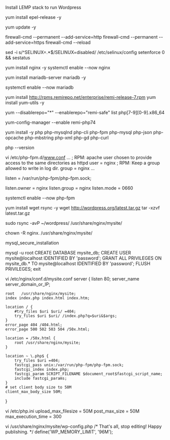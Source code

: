 Install LEMP stack to run Wordpress


yum install epel-release -y

yum update -y

firewall-cmd --permanent --add-service=http
firewall-cmd --permanent --add-service=https
firewall-cmd --reload

sed -i s/^SELINUX=.*$/SELINUX=disabled/ /etc/selinux/config
setenforce 0 && sestatus

yum install nginx -y
systemctl enable --now nginx



yum install mariadb-server mariadb -y

systemctl enable --now mariadb

yum install http://rpms.remirepo.net/enterprise/remi-release-7.rpm
yum install yum-utils -y

yum --disablerepo="*" --enablerepo="remi-safe" list php[7-9][0-9].x86_64

yum-config-manager --enable remi-php74

yum install -y php php-mysqlnd php-cli php-fpm php-mysql php-json php-opcache php-mbstring php-xml php-gd php-curl

php --version

vi /etc/php-fpm.d/www.conf
…
; RPM: apache user chosen to provide access to the same directories as httpd
user = nginx
; RPM: Keep a group allowed to write in log dir.
group = nginx
…

listen = /var/run/php-fpm/php-fpm.sock;

listen.owner = nginx
listen.group = nginx
listen.mode = 0660

systemctl enable --now php-fpm


yum install wget rsync -y
wget http://wordpress.org/latest.tar.gz
tar -xzvf latest.tar.gz

sudo rsync -avP ~/wordpress/  /usr/share/nginx/mysite/

chown -R nginx. /usr/share/nginx/mysite/


mysql_secure_installation

mysql -u root
CREATE DATABASE mysite_db;
CREATE USER mysite@localhost IDENTIFIED BY 'password';
GRANT ALL PRIVILEGES ON mysite_db.* TO mysite@localhost IDENTIFIED BY 'password';
FLUSH PRIVILEGES;
exit



vi /etc/nginx/conf.d/mysite.conf
server {
    listen       80;
    server_name  server_domain_or_IP;

    root   /usr/share/nginx/mysite;
    index index.php index.html index.htm;

    location / {
        #try_files $uri $uri/ =404;
        try_files $uri $uri/ /index.php?q=$uri&$args; 
    }
    error_page 404 /404.html;
    error_page 500 502 503 504 /50x.html;

    location = /50x.html {
        root /usr/share/nginx/mysite;
    }

    location ~ \.php$ {
        try_files $uri =404;
        fastcgi_pass unix:/var/run/php-fpm/php-fpm.sock;
        fastcgi_index index.php;
        fastcgi_param SCRIPT_FILENAME $document_root$fastcgi_script_name;
        include fastcgi_params;
    }
    # set client body size to 50M
    client_max_body_size 50M;
}


vi /etc/php.ini
upload_max_filesize = 50M
post_max_size = 50M
max_execution_time = 300

vi /usr/share/nginx/mysite/wp-config.php
/* That's all, stop editing! Happy publishing. */
define('WP_MEMORY_LIMIT', '96M');
